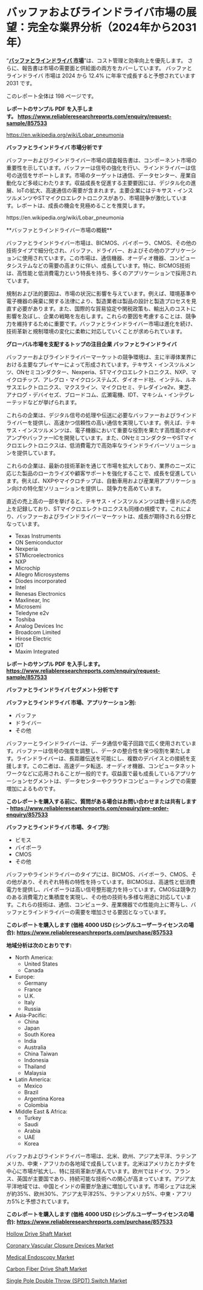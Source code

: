 <p><h1>バッファおよびラインドライバ市場の展望：完全な業界分析（2024年から2031年）</h1></p><p>&ldquo;<strong><a href="https://www.reliableresearchreports.com/buffers-and-line-drivers-r857533?utm_campaign=107&utm_medium=9&utm_source=Github&utm_content=ia&utm_term=02112024&utm_id=buffers-and-line-drivers">バッファとラインドライバ 市場</a></strong>&rdquo;は、コスト管理と効率向上を優先します。 さらに、報告書は市場の需要面と供給面の両方をカバーしています。 バッファとラインドライバ 市場は 2024 から 12.4% に年率で成長すると予想されています2031 です。</p>
<p>このレポート全体は 198 ページです。</p>
<p><strong>レポートのサンプル PDF を入手します。&nbsp;<a href="https://www.reliableresearchreports.com/enquiry/request-sample/857533?utm_campaign=107&utm_medium=9&utm_source=Github&utm_content=ia&utm_term=02112024&utm_id=buffers-and-line-drivers">https://www.reliableresearchreports.com/enquiry/request-sample/857533</a></strong></p>
<p><a href="https://en.wikipedia.org/wiki/Lobar_pneumonia?utm_campaign=107&utm_medium=9&utm_source=Github&utm_content=ia&utm_term=02112024&utm_id=buffers-and-line-drivers">https://en.wikipedia.org/wiki/Lobar_pneumonia</a></p>
<p><strong>バッファとラインドライバ 市場分析です</strong></p>
<p><p>バッファーおよびラインドライバー市場の調査報告書は、コンポーネント市場の重要性を示しています。バッファーは信号の強化を行い、ラインドライバーは信号の送信をサポートします。市場のターゲットは通信、データセンター、産業自動化など多岐にわたります。収益成長を促進する主要要因には、デジタル化の進展、IoTの拡大、高速通信の需要が含まれます。主要企業にはテキサス・インスツルメンツやSTマイクロエレクトロニクスがあり、市場競争が激化しています。レポートは、成長の機会を見極めることを推奨します。</p></p>
<p>https://en.wikipedia.org/wiki/Lobar_pneumonia</p>
<p><p>**バッファとラインドライバー市場の概観**</p><p>バッファとラインドライバー市場は、BICMOS、バイポーラ、CMOS、その他の技術タイプで細分化され、バッファ、ドライバー、およびその他のアプリケーションに使用されています。この市場は、通信機器、オーディオ機器、コンピュータシステムなどの需要の高まりに伴い、成長しています。特に、BICMOS技術は、高性能と低消費電力という特長を持ち、多くのアプリケーションで採用されています。</p><p>規制および法的要因は、市場の状況に影響を与えています。例えば、環境基準や電子機器の廃棄に関する法律により、製造業者は製品の設計と製造プロセスを見直す必要があります。また、国際的な貿易協定や関税政策も、輸出入のコストに影響を及ぼし、企業の戦略を左右します。これらの要因を考慮することは、競争力を維持するために重要です。バッファとラインドライバー市場は進化を続け、技術革新と規制環境の変化に柔軟に対応していくことが求められています。</p></p>
<p><strong>グローバル市場を支配するトップの注目企業 バッファとラインドライバ</strong></p>
<p><p>バッファーおよびラインドライバーマーケットの競争環境は、主に半導体業界における主要なプレイヤーによって形成されています。テキサス・インスツルメンツ、ONセミコンダクター、Nexperia、STマイクロエレクトロニクス、NXP、マイクロチップ、アレグロ・マイクロシステムズ、ダイオード社、インテル、ルネサスエレクトロニクス、マクスライン、マイクロセミ、テレダインe2v、東芝、アナログ・デバイセズ、ブロードコム、広瀬電機、IDT、マキシム・インテグレーテッドなどが挙げられます。</p><p>これらの企業は、デジタル信号の処理や伝送に必要なバッファーおよびラインドライバーを提供し、高速かつ信頼性の高い通信を実現しています。例えば、テキサス・インスツルメンツは、電子機器において重要な役割を果たす高性能のオペアンプやバッファーICを開発しています。また、ONセミコンダクターやSTマイクロエレクトロニクスは、低消費電力で高効率なラインドライバーソリューションを提供しています。</p><p>これらの企業は、最新の技術革新を通じて市場を拡大しており、業界のニーズに応じた製品のローカライズや顧客サポートを強化することで、成長を促進しています。例えば、NXPやマイクロチップは、自動車用および産業用アプリケーション向けの特化型ソリューションを提供し、競争力を高めています。</p><p>直近の売上高の一部を挙げると、テキサス・インスツルメンツは数十億ドルの売上を記録しており、STマイクロエレクトロニクスも同様の規模です。これにより、バッファーおよびラインドライバーマーケットは、成長が期待される分野となっています。</p></p>
<p><ul><li>Texas Instruments</li><li>ON Semiconductor</li><li>Nexperia</li><li>STMicroelectronics</li><li>NXP</li><li>Microchip</li><li>Allegro Microsystems</li><li>Diodes incorporated</li><li>Intel</li><li>Renesas Electronics</li><li>Maxlinear, Inc</li><li>Microsemi</li><li>Teledyne e2v</li><li>Toshiba</li><li>Analog Devices Inc</li><li>Broadcom Limited</li><li>Hirose Electric</li><li>IDT</li><li>Maxim Integrated</li></ul></p>
<p><strong>レポートのサンプル PDF を入手します。 <a href="https://www.reliableresearchreports.com/enquiry/request-sample/857533?utm_campaign=107&utm_medium=9&utm_source=Github&utm_content=ia&utm_term=02112024&utm_id=buffers-and-line-drivers">https://www.reliableresearchreports.com/enquiry/request-sample/857533</a></strong></p>
<p><strong>バッファとラインドライバ セグメント分析です</strong></p>
<p><strong>バッファとラインドライバ 市場、アプリケーション別:</strong></p>
<p><ul><li>バッファ</li><li>ドライバー</li><li>その他</li></ul></p>
<p><p>バッファーとラインドライバーは、データ通信や電子回路で広く使用されています。バッファーは信号の強度を調整し、データの整合性を保つ役割を果たします。ラインドライバーは、長距離伝送を可能にし、複数のデバイスとの接続を支援します。この二者は、高速データ転送、オーディオ機器、コンピュータネットワークなどに応用されることが一般的です。収益面で最も成長しているアプリケーションセグメントは、データセンターやクラウドコンピューティングでの需要増加によるものです。</p></p>
<p><strong>このレポートを購入する前に、質問がある場合はお問い合わせまたは共有します - <a href="https://www.reliableresearchreports.com/enquiry/pre-order-enquiry/857533?utm_campaign=107&utm_medium=9&utm_source=Github&utm_content=ia&utm_term=02112024&utm_id=buffers-and-line-drivers">https://www.reliableresearchreports.com/enquiry/pre-order-enquiry/857533</a></strong></p>
<p><strong>バッファとラインドライバ 市場、タイプ別:</strong></p>
<p><ul><li>ビモス</li><li>バイポーラ</li><li>CMOS</li><li>その他</li></ul></p>
<p><p>バッファやラインドライバーのタイプには、BICMOS、バイポーラ、CMOS、その他があり、それぞれ特有の特性を持っています。BICMOSは、高速性と低消費電力を提供し、バイポーラは高い信号整形能力を持っています。CMOSは競争力のある消費電力と集積度を実現し、その他の技術も多様な用途に対応しています。これらの技術は、通信、コンピュータ、産業機器での性能向上に寄与し、バッファとラインドライバーの需要を増加させる要因となっています。</p></p>
<p><strong>このレポートを購入します (価格 4000 USD (シングルユーザーライセンスの場合): <a href="https://www.reliableresearchreports.com/purchase/857533?utm_campaign=107&utm_medium=9&utm_source=Github&utm_content=ia&utm_term=02112024&utm_id=buffers-and-line-drivers">https://www.reliableresearchreports.com/purchase/857533</a></strong></p>
<p><strong>地域分析は次のとおりです:</strong></p>
<p><ul>
    <li>
        North America:
        <ul>
            <li>United States</li>
            <li>Canada</li>
        </ul>
    </li>
    <li>
        Europe:
        <ul>
            <li>Germany</li>
            <li>France</li>
            <li>U.K.</li>
            <li>Italy</li>
            <li>Russia</li>
        </ul>
    </li>
    <li>
        Asia-Pacific:
        <ul>
            <li>China</li>
            <li>Japan</li>
            <li>South Korea</li>
            <li>India</li>
            <li>Australia</li>
            <li>China Taiwan</li>
            <li>Indonesia</li>
            <li>Thailand</li>
            <li>Malaysia</li>
        </ul>
    </li>
    <li>
        Latin America:
        <ul>
            <li>Mexico</li>
            <li>Brazil</li>
            <li>Argentina Korea</li>
            <li>Colombia</li>
        </ul>
    </li>
    <li>
        Middle East & Africa:
        <ul>
            <li>Turkey</li>
            <li>Saudi</li>
            <li>Arabia</li>
            <li>UAE</li>
            <li>Korea</li>
        </ul>
    </li>
    </ul></p>
<p><p>バッファおよびラインドライバー市場は、北米、欧州、アジア太平洋、ラテンアメリカ、中東・アフリカの各地域で成長しています。北米はアメリカとカナダを中心に市場が拡大し、特に技術革新が進んでいます。欧州ではドイツ、フランス、英国が主要国であり、持続可能な技術への関心が高まっています。アジア太平洋地域では、中国とインドの需要が急速に増加しています。市場シェアは北米が約35%、欧州30%、アジア太平洋25%、ラテンアメリカ5%、中東・アフリカ5%と予想されています。</p></p>
<p><strong>このレポートを購入します (価格 4000 USD (シングルユーザーライセンスの場合): <a href="https://www.reliableresearchreports.com/purchase/857533?utm_campaign=107&utm_medium=9&utm_source=Github&utm_content=ia&utm_term=02112024&utm_id=buffers-and-line-drivers">https://www.reliableresearchreports.com/purchase/857533</a></strong></p>
<p><p><a href="https://github.com/JamesCox407/Market-Research-Report-List-1/blob/main/hollow-drive-shaft-market.md?utm_campaign=107&utm_medium=9&utm_source=Github&utm_content=ia&utm_term=02112024&utm_id=buffers-and-line-drivers">Hollow Drive Shaft Market</a></p><p><a href="https://www.linkedin.com/pulse/evaluating-global-coronary-vascular-closure-devices-market-trends-lxzfc?utm_campaign=107&utm_medium=9&utm_source=Github&utm_content=ia&utm_term=02112024&utm_id=buffers-and-line-drivers">Coronary Vascular Closure Devices Market</a></p><p><a href="https://www.linkedin.com/pulse/booming-medical-endoscopy-market-sector-analysis-growth-projections-hfzac?utm_campaign=107&utm_medium=9&utm_source=Github&utm_content=ia&utm_term=02112024&utm_id=buffers-and-line-drivers">Medical Endoscopy Market</a></p><p><a href="https://github.com/tacitam515l/Market-Research-Report-List-1/blob/main/carbon-fiber-drive-shaft-market.md?utm_campaign=107&utm_medium=9&utm_source=Github&utm_content=ia&utm_term=02112024&utm_id=buffers-and-line-drivers">Carbon Fiber Drive Shaft Market</a></p><p><a href="https://issuu.com/reportprime-2/docs/single-pole-double-throw-spdt-switc_374b9dcc6e9d9b?utm_campaign=107&utm_medium=9&utm_source=Github&utm_content=ia&utm_term=02112024&utm_id=buffers-and-line-drivers">Single Pole Double Throw (SPDT) Switch Market</a></p></p>